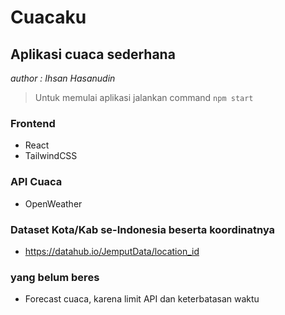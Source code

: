 # Cuacaku


## Aplikasi cuaca sederhana

_author : Ihsan Hasanudin_



> Untuk memulai aplikasi jalankan command `npm start`

### Frontend
- React
- TailwindCSS

### API Cuaca
- OpenWeather

### Dataset Kota/Kab se-Indonesia beserta koordinatnya
- https://datahub.io/JemputData/location_id

### yang belum beres
- Forecast cuaca, karena limit API dan keterbatasan waktu




